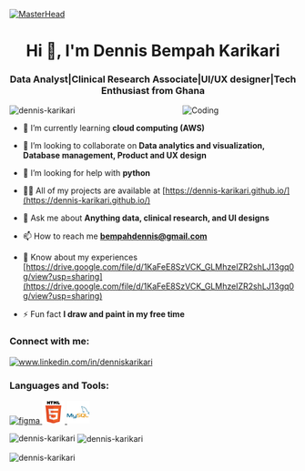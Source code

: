 [![MasterHead](https://user-images.githubusercontent.com/74038190/225813708-98b745f2-7d22-48cf-9150-083f1b00d6c9.gif)](https://dennis-karikari.github.io)
<h1 align="center">Hi 👋, I'm Dennis Bempah Karikari</h1>
<h3 align="center">Data Analyst|Clinical Research Associate|UI/UX designer|Tech Enthusiast from Ghana</h3>
<img align="right" alt="Coding" width="200" src="https://user-images.githubusercontent.com/74038190/235224431-e8c8c12e-6826-47f1-89fb-2ddad83b3abf.gif">

<p align="left"> <img src="https://komarev.com/ghpvc/?username=dennis-karikari&label=Profile%20views&color=0e75b6&style=flat" alt="dennis-karikari" /> </p>

- 🌱 I’m currently learning **cloud computing (AWS)**

- 👯 I’m looking to collaborate on **Data analytics and visualization, Database management, Product and UX design**

- 🤝 I’m looking for help with **python**

- 👨‍💻 All of my projects are available at [https://dennis-karikari.github.io/](https://dennis-karikari.github.io/)

- 💬 Ask me about **Anything data, clinical research, and UI designs**

- 📫 How to reach me **bempahdennis@gmail.com**

- 📄 Know about my experiences [https://drive.google.com/file/d/1KaFeE8SzVCK_GLMhzeIZR2shLJ13gq0g/view?usp=sharing](https://drive.google.com/file/d/1KaFeE8SzVCK_GLMhzeIZR2shLJ13gq0g/view?usp=sharing)

- ⚡ Fun fact **I draw and paint in my free time**

<h3 align="left">Connect with me:</h3>
<p align="left">
<a href="https://linkedin.com/in/www.linkedin.com/in/denniskarikari" target="blank"><img align="center" src="https://raw.githubusercontent.com/rahuldkjain/github-profile-readme-generator/master/src/images/icons/Social/linked-in-alt.svg" alt="www.linkedin.com/in/denniskarikari" height="30" width="40" /></a>
</p>

<h3 align="left">Languages and Tools:</h3>
<p align="left"> <a href="https://www.figma.com/" target="_blank" rel="noreferrer"> <img src="https://www.vectorlogo.zone/logos/figma/figma-icon.svg" alt="figma" width="40" height="40"/> </a> <a href="https://www.w3.org/html/" target="_blank" rel="noreferrer"> <img src="https://raw.githubusercontent.com/devicons/devicon/master/icons/html5/html5-original-wordmark.svg" alt="html5" width="40" height="40"/> </a> <a href="https://www.mysql.com/" target="_blank" rel="noreferrer"> <img src="https://raw.githubusercontent.com/devicons/devicon/master/icons/mysql/mysql-original-wordmark.svg" alt="mysql" width="40" height="40"/> </a> </p>

<p><img align="left" src="https://github-readme-stats.vercel.app/api/top-langs?username=dennis-karikari&show_icons=true&locale=en&layout=compact" alt="dennis-karikari" /></p>

<p>&nbsp;<img align="center" src="https://github-readme-stats.vercel.app/api?username=dennis-karikari&show_icons=true&locale=en" alt="dennis-karikari" /></p>

<p><img align="center" src="https://github-readme-streak-stats.herokuapp.com/?user=dennis-karikari&" alt="dennis-karikari" /></p>

